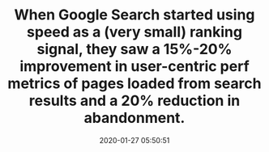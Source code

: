 ---
layout: post
title:  "When Google Search started using speed as a (very small) ranking signal, they saw a 15%-20% improvement in user-centric perf metrics of pages loaded from search results and a 20% reduction in abandonment."
img:
 image: "google-logo.png"
 alt: "Google Logo"
storySource: "https://webmasters.googleblog.com/2019/04/user-experience-improvements-with-page.html"
date:   2020-01-27 05:50:51
tags:
 - abandonment
 - search
 - "2019"
---